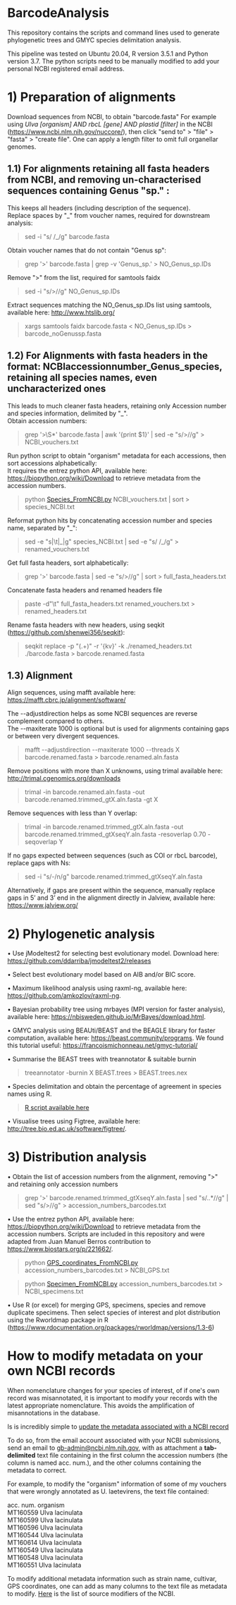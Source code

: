 # BarcodeAnalysis

This repository contains the scripts and command lines used to generate phylogenetic trees and GMYC species delimitation analysis.

This pipeline was tested on Ubuntu 20.04, R version 3.5.1 and Python version 3.7.
The python scripts need to be manually modified to add your personal NCBI registered email address.

**1) Preparation of alignments**
======
Download sequences from NCBI, to obtain "barcode.fasta"
For example using *Ulva [organism] AND rbcL [gene] AND plastid [filter]* in the NCBI (https://www.ncbi.nlm.nih.gov/nuccore/),
then click "send to" > "file" > "fasta" > "create file". One can apply a length filter to omit full organellar genomes.

**1.1) For alignments retaining all fasta headers from NCBI, and removing un-characterised sequences containing Genus "sp." :**
------
This keeps all headers (including description of the sequence).\
Replace spaces by "_" from voucher names, required for downstream analysis:

>sed -i "s/ /_/g" barcode.fasta

Obtain voucher names that do not contain "Genus sp":

>grep '>' barcode.fasta | grep -v 'Genus_sp.' > NO_Genus_sp.IDs

Remove ">" from the list, required for samtools faidx

>sed -i "s/>//g" NO_Genus_sp.IDs

Extract sequences matching the NO_Genus_sp.IDs list using samtools, available here: http://www.htslib.org/

>xargs samtools faidx barcode.fasta < NO_Genus_sp.IDs > barcode_noGenussp.fasta

**1.2) For Alignments with fasta headers in the format: NCBIaccessionnumber_Genus_species, retaining all species names, even uncharacterized ones**
------
This leads to much cleaner fasta headers, retaining only Accession number and species information, delimited by "_".\
Obtain accession numbers:

>grep '>\S*' barcode.fasta | awk '{print $1}' | sed -e "s/>//g" > NCBI_vouchers.txt
 
Run python script to obtain "organism" metadata for each accessions, then sort accessions alphabetically:\
It requires the entrez python API, available here: https://biopython.org/wiki/Download to retrieve metadata from the accession numbers.
>python [Species_FromNCBI.py](https://github.com/FortAnt/BarcodeAnalysis/blob/main/Species_FromNCBI.py) NCBI_vouchers.txt | sort > species_NCBI.txt

Reformat python hits by concatenating accession number and species name, separated by "_":

>sed -e "s|\t|\_|g" species_NCBI.txt | sed -e "s/ \/_/g" > renamed_vouchers.txt

Get full fasta headers, sort alphabetically:

>grep '>' barcode.fasta | sed -e "s/>//g" | sort > full_fasta_headers.txt

Concatenate fasta headers and renamed headers file

>paste -d"\t" full_fasta_headers.txt renamed_vouchers.txt > renamed_headers.txt

Rename fasta headers with new headers, using seqkit (https://github.com/shenwei356/seqkit):

>seqkit replace -p "(.+)" -r '{kv}' -k ./renamed_headers.txt ./barcode.fasta > barcode.renamed.fasta

**1.3) Alignment**
------
Align sequences, using mafft available here: https://mafft.cbrc.jp/alignment/software/

The --adjustdirection helps as some NCBI sequences are reverse complement compared to others.\
The --maxiterate 1000 is optional but is used for alignments containing gaps or between very divergent sequences.

>mafft --adjustdirection --maxiterate 1000 --threads X barcode.renamed.fasta > barcode.renamed.aln.fasta

Remove positions with more than X unknowns, using trimal available here: http://trimal.cgenomics.org/downloads

>trimal -in barcode.renamed.aln.fasta -out barcode.renamed.trimmed_gtX.aln.fasta -gt X

Remove sequences with less than Y overlap:

>trimal -in barcode.renamed.trimmed_gtX.aln.fasta -out barcode.renamed.trimmed_gtXseqY.aln.fasta -resoverlap 0.70 -seqoverlap Y 

If no gaps expected between sequences (such as COI or rbcL barcode), replace gaps with Ns:

>sed -i "s/-/n/g" barcode.renamed.trimmed_gtXseqY.aln.fasta

Alternatively, if gaps are present within the sequence, manually replace gaps in 5’ and 3’ end in the alignment directly in Jalview, available here: https://www.jalview.org/

**2) Phylogenetic analysis**
======
•	Use jModeltest2 for selecting best evolutionary model. Download here: https://github.com/ddarriba/jmodeltest2/releases

•	Select best evolutionary model based on AIB and/or BIC score.

•	Maximum likelihood analysis using raxml-ng, available here: https://github.com/amkozlov/raxml-ng.

•	Bayesian probability tree using mrbayes (MPI version for faster analysis), available here: https://nbisweden.github.io/MrBayes/download.html.

•	GMYC analysis using BEAUti/BEAST and the BEAGLE library for faster computation, available here: https://beast.community/programs. We found this tutorial useful: https://francoismichonneau.net/gmyc-tutorial/

•	Summarise the BEAST trees with treannotator & suitable burnin

> treeannotator -burnin X BEAST.trees > BEAST.trees.nex 

•	Species delimitation and obtain the percentage of agreement in species names using R.

>[R script available here](https://github.com/FortAnt/BarcodeAnalysis/blob/main/GMYC_delimitation_script.R)

•	Visualise trees using Figtree, available here: http://tree.bio.ed.ac.uk/software/figtree/.

**3) Distribution analysis**
=====
•	Obtain the list of accession numbers from the alignment, removing ">" and retaining only accession numbers

>grep '>'  barcode.renamed.trimmed_gtXseqY.aln.fasta | sed "s/\..*//g" | sed "s/>//g" > accession_numbers_barcodes.txt

•	Use the entrez python API, available here: https://biopython.org/wiki/Download to retrieve metadata from the accession numbers. Scripts are included in this repository  and were adapted from Juan Manuel Berros contribution to https://www.biostars.org/p/221662/.

>python [GPS_coordinates_FromNCBI.py](https://github.com/FortAnt/BarcodeAnalysis/blob/main/Specimen_FromNCBI.py) accession_numbers_barcodes.txt > NCBI_GPS.txt

>python [Specimen_FromNCBI.py](https://github.com/FortAnt/BarcodeAnalysis/blob/main/Specimen_FromNCBI.py) accession_numbers_barcodes.txt > NCBI_specimens.txt

•	Use R (or excel) for merging GPS, specimens, species and remove duplicate specimens. Then select species of interest and plot distribution using the Rworldmap package in R (https://www.rdocumentation.org/packages/rworldmap/versions/1.3-6)



**How to modify metadata on your own NCBI records**
=====
When nomenclature changes for your species of interest, of if one's own record was misannotated, it is important to modify your records with the latest appropriate nomenclature. This avoids the amplification of misannotations in the database.

Is is incredibly simple to [update the metadata associated with a NCBI record](https://www.ncbi.nlm.nih.gov/genbank/update/#:~:text=All%20update%20files%20should%20be,to%20update%20an%20existing%20record)

To do so, from the email account associated with your NCBI submissions, send an email to gb-admin@ncbi.nlm.nih.gov, with as attachment a **tab-delimited** text file containing in the first column the accession numbers (the column is named acc. num.), and the other columns containing the metadata to correct.

For example, to modify the "organism" information of some of my vouchers that were wrongly annotated as U. laetevirens, the text file contained:


acc. num. organism\
MT160559  Ulva lacinulata\
MT160599  Ulva lacinulata\
MT160596  Ulva lacinulata\
MT160544  Ulva lacinulata\
MT160614  Ulva lacinulata\
MT160549  Ulva lacinulata\
MT160548  Ulva lacinulata\
MT160551  Ulva lacinulata


To modify additional metadata information such as strain name, cultivar, GPS coordinates, one can add as many columns to the text file as metadata to modify. [Here](https://www.ncbi.nlm.nih.gov/genbank/mods_fastadefline/) is the list of source modifiers of the NCBI.
